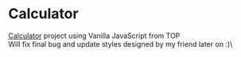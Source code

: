 # Calculator 
[Calculator](https://lgzel.github.io/calculator/) project using Vanilla JavaScript from TOP\
Will fix final bug and update styles designed by my friend later on :)\
